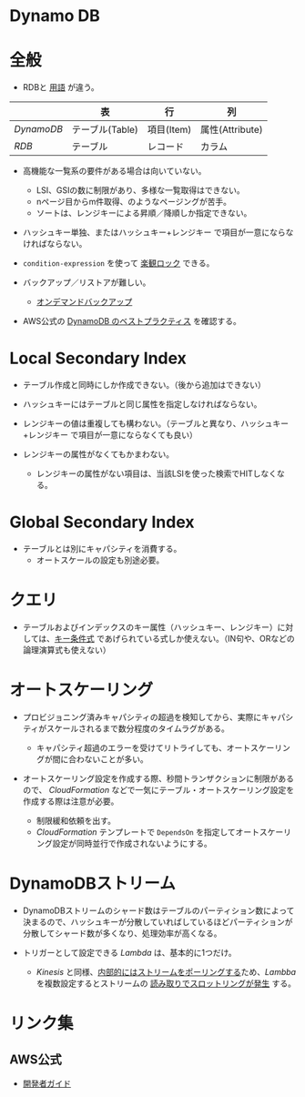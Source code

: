 Dynamo DB
====

# 全般

* RDBと [用語](https://docs.aws.amazon.com/ja_jp/amazondynamodb/latest/developerguide/HowItWorks.CoreComponents.html) が違う。

||表|行|列|
|----|----|----|----|
|*DynamoDB*|テーブル(Table)|項目(Item)|属性(Attribute)|
|*RDB*|テーブル|レコード|カラム|

* 高機能な一覧系の要件がある場合は向いていない。
  * LSI、GSIの数に制限があり、多様な一覧取得はできない。
  * nページ目からm件取得、のようなページングが苦手。
  * ソートは、レンジキーによる昇順／降順しか指定できない。

* ハッシュキー単独、またはハッシュキー+レンジキー で項目が一意にならなければならない。

* `condition-expression` を使って [楽観ロック](https://docs.aws.amazon.com/ja_jp/amazondynamodb/latest/developerguide/Expressions.ConditionExpressions.html#Expressions.ConditionExpressions.SimpleComparisons) できる。

* バックアップ／リストアが難しい。
  * [オンデマンドバックアップ](https://docs.aws.amazon.com/ja_jp/amazondynamodb/latest/developerguide/BackupRestore.html)

* AWS公式の [DynamoDB のベストプラクティス](https://docs.aws.amazon.com/ja_jp/amazondynamodb/latest/developerguide/best-practices.html) を確認する。

# Local Secondary Index

* テーブル作成と同時にしか作成できない。（後から追加はできない）

* ハッシュキーにはテーブルと同じ属性を指定しなければならない。

* レンジキーの値は重複しても構わない。（テーブルと異なり、ハッシュキー+レンジキー で項目が一意にならなくても良い）

* レンジキーの属性がなくてもかまわない。
  * レンジキーの属性がない項目は、当該LSIを使った検索でHITしなくなる。

# Global Secondary Index

* テーブルとは別にキャパシティを消費する。
  * オートスケールの設定も別途必要。

# クエリ

* テーブルおよびインデックスのキー属性（ハッシュキー、レンジキー）に対しては、[キー条件式](https://docs.aws.amazon.com/ja_jp/amazondynamodb/latest/developerguide/Query.html#Query.KeyConditionExpressions) であげられている式しか使えない。（IN句や、ORなどの論理演算式も使えない）

# オートスケーリング

* プロビジョニング済みキャパシティの超過を検知してから、実際にキャパシティがスケールされるまで数分程度のタイムラグがある。
  * キャパシティ超過のエラーを受けてリトライしても、オートスケーリングが間に合わないことが多い。

* オートスケーリング設定を作成する際、秒間トランザクションに制限があるので、 *CloudFormation* などで一気にテーブル・オートスケーリング設定を作成する際は注意が必要。
  * 制限緩和依頼を出す。
  * *CloudFormation* テンプレートで `DependsOn` を指定してオートスケーリング設定が同時並行で作成されないようにする。

# DynamoDBストリーム

* DynamoDBストリームのシャード数はテーブルのパーティション数によって決まるので、ハッシュキーが分散していればしているほどパーティションが分散してシャード数が多くなり、処理効率が高くなる。

* トリガーとして設定できる *Lambda* は、基本的に1つだけ。
  * *Kinesis* と同様、[内部的にはストリームをポーリングする](https://docs.aws.amazon.com/ja_jp/lambda/latest/dg/with-ddb.html)ため、*Lambba* を複数設定するとストリームの [読み取りでスロットリングが発生](https://docs.aws.amazon.com/ja_jp/amazondynamodb/latest/developerguide/Limits.html#limits-dynamodb-streams) する。

# リンク集

## AWS公式

* [開発者ガイド](https://docs.aws.amazon.com/ja_jp/amazondynamodb/latest/developerguide/Introduction.html)
